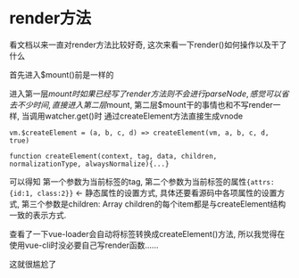 # render方法

看文档以来一直对render方法比较好奇, 这次来看一下render()如何操作以及干了什么

首先进入$mount()前是一样的

进入第一层$mount时如果已经写了render方法则不会进行parseNode, 感觉可以省去不少时间, 直接进入第二层$mount, 第二层$mount干的事情也和不写render一样, 当调用watcher.get()时 通过createElement方法直接生成vnode

```vm.$createElement = (a, b, c, d) => createElement(vm, a, b, c, d, true)```

````function createElement(context, tag, data, children, normalizationType, alwaysNormalize){...}````

可以得知 第一个参数为当前标签的tag, 第二个参数为当前标签的属性```{attrs:{id:1, class:2}}``` <- 静态属性的设置方式,
具体还要看源码中各项属性的设置方式, 第三个参数是children: Array children的每个item都是与createElement结构一致的表示方式.

查看了一下vue-loader会自动将标签转换成createElement()方法, 所以我觉得在使用vue-cli时没必要自己写render函数......

这就很尴尬了